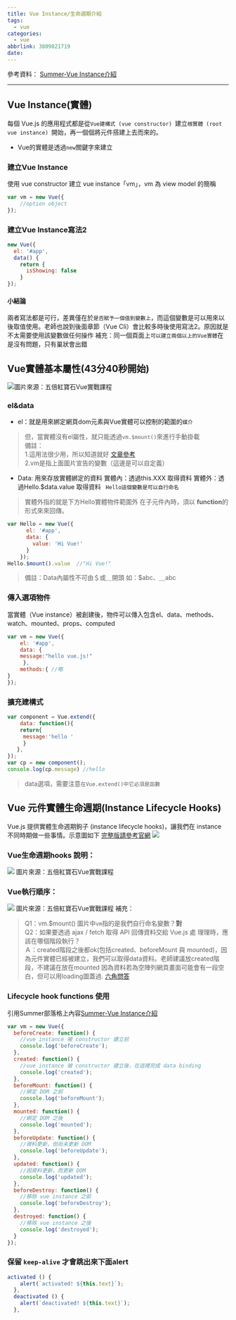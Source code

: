 ```yaml
---
title: Vue Instance/生命週期介紹
tags:
  - vue
categories:
  - vue
abbrlink: 3809821719
date:
---
```



參考資料：
[Summer-Vue Instance介紹](https://cythilya.github.io/2017/04/11/vue-instance/)
- - - -
## Vue Instance(實體)
每個 Vue.js 的應用程式都是從`Vue建構式 (vue constructor) `建立`根實體 (root vue instance) `開始，再一個個將元件搭建上去而來的。
* Vue的實體是透過`new`關鍵字來建立

<!-- more -->

### 建立Vue Instance
使用 vue constructor 建立 vue instance「vm」，vm 為 view model 的簡稱
```javascript
var vm = new Vue({
    //option object
});
```
### 建立Vue Instance寫法2
```javascript
new Vue({
  el: '#app',
  data() {
    return {
      isShowing: false 
    }
});
```
#### 小結論
兩者寫法都是可行，差異僅在於`是否賦予一個值到變數上`，而這個變數是可以用來以後取值使用。老師也說到後面章節（Vue Cli）會比較多時後使用寫法2。原因就是不太需要使用該變數做任何操作
補充：同一個頁面上`可以建立兩個以上的Vue實體`在是沒有問題，只有巢狀會出錯

## Vue實體基本屬性(43分40秒開始)
![](https://i.imgur.com/EEJQMXF.png)圖片來源：五倍紅寶石Vue實戰課程
### el&data
* el：就是用來綁定網頁dom元素與Vue實體可以控制的範圍的`媒介`
> 但，當實體沒有el屬性，就只能透過`vm.$mount()`來進行手動掛載  
> 備註：  
> 1.這用法很少用，所以知道就好 [文章參考](https://kknews.cc/code/eykopbz.html)  
> 2.vm是指上面圖片宣告的變數（這邊是可以自定義）  
* Data: 用來存放實體綁定的資料
實體內：透過this.XXX 取得資料
實體外：透過Hello.$data.value 取得資料  ` Hello這個變數是可以自行命名`
>實體外指的就是下方Hello實體物件範圍外
在子元件內時，須以 **function**的形式來來回傳。 
```javascript
var Hello = new Vue({
      el: '#app',
      data: {
        value: 'Hi Vue!'
      }
    });
Hello.$mount().value  //"Hi Vue!"
```
> 備註：Data內屬性不可由＄或＿開頭 如：$abc、＿abc  

### 傳入選項物件
當實體（Vue instance）被創建後，物件可以傳入包含el、data、methods、watch、mounted、props、computed
```javascript
var vm = new Vue({
    el: '#app',
    data: {
    message:"hello vue.js!"
     },
    methods:{ //略    
}
});

```
### 擴充建構式
```javascript
var component = Vue.extend({
    data: function(){
    return{ 
     message:'hello '
     }
   },
});
var cp = new component();
console.log(cp.message) //hello
```
> data選項，需要注意`在Vue.extend()中它必須是函數`  

## Vue 元件實體生命週期(Instance Lifecycle Hooks)
Vue.js 提供實體生命週期鉤子 (instance lifecycle hooks)，讓我們在 instance 不同時期做一些事情。示意圖如下 [完整版請參考官網](https://cn.vuejs.org/v2/guide/instance.html#%E7%94%9F%E5%91%BD%E5%91%A8%E6%9C%9F%E5%9B%BE%E7%A4%BA)
![](https://i.imgur.com/7PMY4RZ.png)
### Vue生命週期hooks 說明：
![](https://i.imgur.com/bYvFdBi.png)
圖片來源：五倍紅寶石Vue實戰課程
### Vue執行順序：
![](https://i.imgur.com/XoDkgjK.png)
圖片來源：五倍紅寶石Vue實戰課程
補充：
> Q1：vm.$mount() 圖片中`vm`指的是我們自行命名變數？**對**  
> Q2：如果要透過 ajax / fetch 取得 API 回傳資料交給 Vue.js 處 理理時，應該在哪個階段執⾏？  
> Ａ：created階段之後都ok(包括created、beforeMount 與 mounted)，因為元件實體已經被建立，我們可以取得data資料。老師建議放created階段，不建議在放在mounted 因為資料若為空陣列網頁畫面可能會有一段空白，但可以用loading圖蓋過. [六角問答](https://www.udemy.com/vue-hexschool/learn/lecture/10271478#questions/7853862)  

###  Lifecycle hook functions 使用
引用Summer部落格上內容[Summer-Vue Instance介紹](https://cythilya.github.io/2017/04/11/vue-instance/)
```javascript
var vm = new Vue({
  beforeCreate: function() {
    //vue instance 被 constructor 建立前
    console.log('beforeCreate');
  },
  created: function() {
    //vue instance 被 constructor 建立後，在這裡完成 data binding
    console.log('created');
  },
  beforeMount: function() {
    //綁定 DOM 之前
    console.log('beforeMount');
  },
  mounted: function() {
    //綁定 DOM 之後
    console.log('mounted');
  },
  beforeUpdate: function() {
    //資料更新，但尚未更新 DOM
    console.log('beforeUpdate');
  },
  updated: function() {
    //因資料更新，而更新 DOM
    console.log('updated');
  },
  beforeDestroy: function() {
    //移除 vue instance 之前
    console.log('beforeDestroy');
  },
  destroyed: function() {
    //移除 vue instance 之後
    console.log('destroyed');
  }
});

```

### 保留 `keep-alive` 才會跳出來下面alert
```javascript
activated () {
    alert(`activated! ${this.text}`);
  },
  deactivated () {
    alert(`deactivated! ${this.text}`);
  },
```





